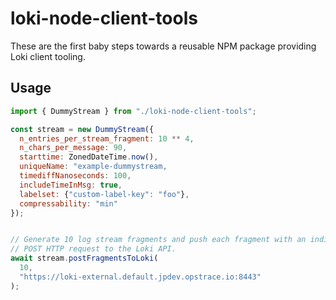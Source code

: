 # loki-node-client-tools

These are the first baby steps towards a reusable NPM package providing Loki
client tooling.

## Usage

```javascript
import { DummyStream } from "./loki-node-client-tools";

const stream = new DummyStream({
  n_entries_per_stream_fragment: 10 ** 4,
  n_chars_per_message: 90,
  starttime: ZonedDateTime.now(),
  uniqueName: "example-dummystream,
  timediffNanoseconds: 100,
  includeTimeInMsg: true,
  labelset: {"custom-label-key": "foo"},
  compressability: "min"
});


// Generate 10 log stream fragments and push each fragment with an individual
// POST HTTP request to the Loki API.
await stream.postFragmentsToLoki(
  10,
  "https://loki-external.default.jpdev.opstrace.io:8443"
);
```
